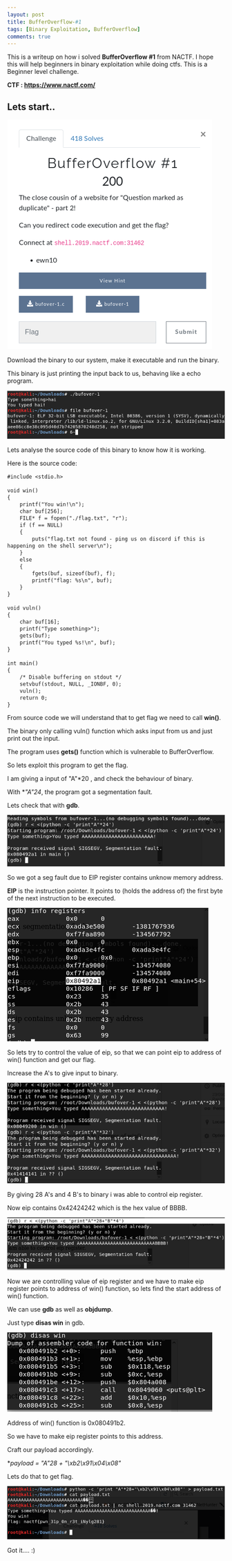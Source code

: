 ```yaml
---
layout: post
title: BufferOverflow-#1 
tags: [Binary Exploitation, BufferOverflow]
comments: true
---
```


This is a writeup on how i solved **BufferOverflow #1** from NACTF. I hope this will help beginners in binary exploitation while doing ctfs. This is a Beginner level challenge.

**CTF : https://www.nactf.com/**

## Lets start..

![Crepe](https://raw.githubusercontent.com/Masscan/masscan.github.io/master/assets/img/bo1.1.png)

Download the binary to our system, make it executable and run the binary.

This binary is just printing the input back to us, behaving like a echo program.

![Crepe](https://raw.githubusercontent.com/Masscan/masscan.github.io/master/assets/img/bo1.2.png)

Lets analyse the source code of this binary to know how it is working.

Here is the source code:
~~~
#include <stdio.h>

void win()
{
    printf("You win!\n");
    char buf[256];
    FILE* f = fopen("./flag.txt", "r");
    if (f == NULL)
    {
        puts("flag.txt not found - ping us on discord if this is happening on the shell server\n");
    }
    else
    {
        fgets(buf, sizeof(buf), f);
        printf("flag: %s\n", buf);
    }
}

void vuln()
{
    char buf[16];
    printf("Type something>");
    gets(buf);
    printf("You typed %s!\n", buf);
}

int main()
{
    /* Disable buffering on stdout */
    setvbuf(stdout, NULL, _IONBF, 0);
    vuln();
    return 0;
}
~~~

From source code we will understand that to get flag we need to call **win()**.

The binary only calling vuln() function which asks input from us and just print out the input.

The program uses **gets()** function which is vulnerable to BufferOverflow.

So lets exploit this program to get the flag.

I am giving a input of "A"*20 , and check the behaviour of binary.

With **"A"*24**, the program got a segmentation fault.

Lets check that with **gdb**.

![Crepe](https://raw.githubusercontent.com/Masscan/masscan.github.io/master/assets/img/bo1.3.png)

So we got a seg fault due to EIP register contains unknow memory address.

**EIP** is the instruction pointer. It points to (holds the address of) the first byte of the next instruction to be executed.

![Crepe](https://raw.githubusercontent.com/Masscan/masscan.github.io/master/assets/img/bo1.4.png)

So lets try to control the value of eip, so that we can point eip to address of win() function and get our flag.

Increase the A's to give input to binary.

![Crepe](https://raw.githubusercontent.com/Masscan/masscan.github.io/master/assets/img/bo1.5.png)

By giving 28 A's and 4 B's to binary i was able to control eip register.

Now eip contains 0x42424242 which is the hex value of BBBB.

![Crepe](https://raw.githubusercontent.com/Masscan/masscan.github.io/master/assets/img/bo1.6.png)
 
Now we are controlling value of eip register and we have to make eip register points to address of win() function, so lets find the start address of win() function.

We can use **gdb** as well as **objdump**.

Just type **disas win** in gdb.

![Crepe](https://raw.githubusercontent.com/Masscan/masscan.github.io/master/assets/img/bo1.7.png)

Address of win() function is 0x080491b2.

So we have to make eip register points to this address.

Craft our payload accordingly.

**payload = "A"*28 + "\xb2\x91\x04\x08"**

Lets do that to get flag.

![Crepe](https://raw.githubusercontent.com/Masscan/masscan.github.io/master/assets/img/bo1.8.png)

Got it.... :)
